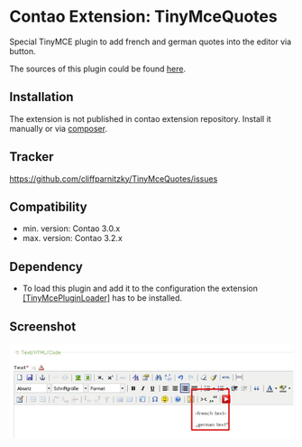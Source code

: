 Contao Extension: TinyMceQuotes
================================

Special TinyMCE plugin to add french and german quotes into the editor via button.

The sources of this plugin could be found [here](http://www.dream-a-bit.de/plugin-fuer-deutsche-und-franz-anfuehrungszeichen.html).


Installation
------------

The extension is not published in contao extension repository.
Install it manually or via [composer](https://packagist.org/packages/cliffparnitzky/tiny-mce-quotes).


Tracker
-------

https://github.com/cliffparnitzky/TinyMceQuotes/issues


Compatibility
-------------

- min. version: Contao 3.0.x
- max. version: Contao 3.2.x


Dependency
----------

- To load this plugin and add it to the configuration the extension [[TinyMcePluginLoader]](https://github.com/cliffparnitzky/TinyMcePluginLoader) has to be installed.


Screenshot
----------

![Screenshot](screenshot.jpg)